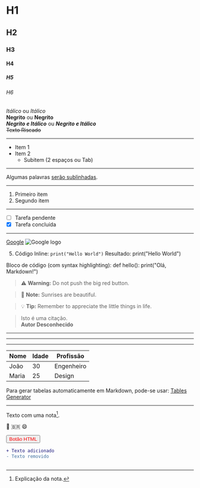 

# H1
## H2
### H3
#### H4
##### H5
###### H6

*Itálico* ou _Itálico_  
**Negrito** ou __Negrito__  
***Negrito e Itálico*** ou ___Negrito e Itálico___  
~~Texto Riscado~~  

---
- Item 1
- Item 2
  - Subitem (2 espaços ou Tab)
---

  Algumas palavras <ins>serão sublinhadas</ins>.

---

1. Primeiro item
2. Segundo item

---
- [ ] Tarefa pendente  
- [x] Tarefa concluída  

---

[Google](https://www.google.com.br/)
![Google logo](https://www.google.com.br/images/branding/googlelogo/2x/googlelogo_color_272x92dp.png)  


5. Código
Inline:
`print("Hello World")`
Resultado: print("Hello World")

Bloco de código (com syntax highlighting):
def hello():
    print("Olá, Markdown!")


> :warning: **Warning:** Do not push the big red button.

> :memo: **Note:** Sunrises are beautiful.

> :bulb: **Tip:** Remember to appreciate the little things in life.


> Isto é uma citação.  
> **Autor Desconhecido**




---
***
___



| Nome    | Idade | Profissão   |
|---------|-------|-------------|
| João    | 30    | Engenheiro  |
| Maria   | 25    | Design      |



Para gerar tabelas automaticamente em Markdown, pode-se usar: [Tables Generator](https://www.tablesgenerator.com/markdown_tables)

---


Texto com uma nota[^1].  
[^1]: Explicação da nota.  


:rocket: :brazil: :smile:  


<button style="color: red;">Botão HTML</button>  

```diff
+ Texto adicionado  
- Texto removido  


